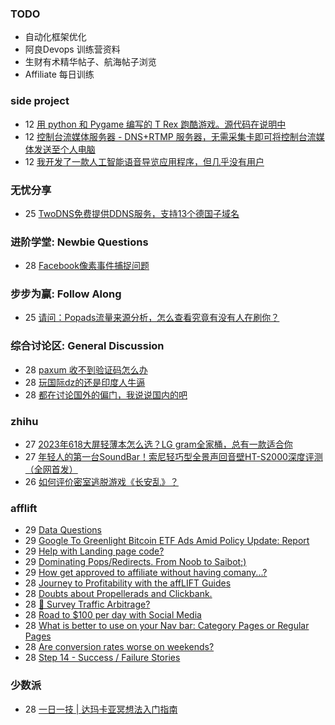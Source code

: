 ### TODO
-  自动化框架优化
-  阿良Devops 训练营资料
-  生财有术精华帖子、航海帖子浏览
-  Affiliate 每日训练

### side project
<!-- sideproject:START -->
-  12 [用 python 和 Pygame 编写的 T Rex 跑酷游戏。源代码在说明中](https://www.youtube.com/watch?v=pZySIXSelCA)
-  12 [控制台流媒体服务器 - DNS+RTMP 服务器，无需采集卡即可将控制台流媒体发送至个人电脑](https://github.com/Aioros/console-streaming-server)
-  12 [我开发了一款人工智能语音导览应用程序，但几乎没有用户](https://www.reddit.com/r/SideProject/comments/18gpp0e/ive_built_an_ai_audio_tour_app_but_have_almost_no/)<!-- sideproject:END -->


### 无忧分享
<!-- ruyo:START -->
-  25 [TwoDNS免费提供DDNS服务，支持13个德国子域名](https://51.ruyo.net/18595.html)<!-- ruyo:END -->

### 进阶学堂: Newbie Questions
<!-- advertcn1:START -->
-  28 [Facebook像素事件捕捉问题](https://www.advertcn.com/thread-113855-1-1.html)<!-- advertcn1:END -->

### 步步为赢: Follow Along
<!-- advertcn2:START -->
-  25 [请问：Popads流量来源分析，怎么查看究竟有没有人在刷你？](https://www.advertcn.com/thread-113807-1-1.html)<!-- advertcn2:END -->

### 综合讨论区: General Discussion
<!-- advertcn3:START -->
-  28 [paxum 收不到验证码怎么办](https://www.advertcn.com/thread-113852-1-1.html)
-  28 [玩国际dz的还是印度人牛逼](https://www.advertcn.com/thread-113849-1-1.html)
-  28 [都在讨论国外的偏门，我说说国内的吧](https://www.advertcn.com/thread-113848-1-1.html)<!-- advertcn3:END -->


### zhihu
<!-- zhihu:START -->
-  27 [2023年618大屏轻薄本怎么选？LG gram全家桶，总有一款适合你](http://zhuanlan.zhihu.com/p/632641888?utm_campaign=rss&utm_medium=rss&utm_source=rss&utm_content=title)
-  27 [年轻人的第一台SoundBar！索尼轻巧型全景声回音壁HT-S2000深度评测（全网首发）](http://zhuanlan.zhihu.com/p/630990296?utm_campaign=rss&utm_medium=rss&utm_source=rss&utm_content=title)
-  26 [如何评价密室逃脱游戏《长安乱》？](http://www.zhihu.com/question/563950552/answer/3045961312?utm_campaign=rss&utm_medium=rss&utm_source=rss&utm_content=title)<!-- zhihu:END -->

### afflift
<!-- afflift:START -->
-  29 [Data Questions](https://afflift.com/f/threads/data-questions.12529/)
-  29 [Google To Greenlight Bitcoin ETF Ads Amid Policy Update: Report](https://afflift.com/f/threads/google-to-greenlight-bitcoin-etf-ads-amid-policy-update-report.12542/)
-  29 [Help with Landing page code?](https://afflift.com/f/threads/help-with-landing-page-code.12543/)
-  29 [Dominating Pops/Redirects. From Noob to Saibot;&rpar;](https://afflift.com/f/threads/dominating-pops-redirects-from-noob-to-saibot.12496/)
-  29 [How get approved to affiliate without having comany...?](https://afflift.com/f/threads/how-get-approved-to-affiliate-without-having-comany.12541/)
-  28 [Journey to Profitability with the affLIFT Guides](https://afflift.com/f/threads/journey-to-profitability-with-the-afflift-guides.10148/)
-  28 [Doubts about Propellerads and Clickbank.](https://afflift.com/f/threads/doubts-about-propellerads-and-clickbank.12507/)
-  28 [🚦 Survey Traffic Arbitrage?](https://afflift.com/f/threads/%F0%9F%9A%A6-survey-traffic-arbitrage.12508/)
-  28 [Road to $100 per day with Social Media](https://afflift.com/f/threads/road-to-100-per-day-with-social-media.12012/)
-  28 [What is better to use on your Nav bar: Category Pages or Regular Pages](https://afflift.com/f/threads/what-is-better-to-use-on-your-nav-bar-category-pages-or-regular-pages.12540/)
-  28 [Are conversion rates worse on weekends?](https://afflift.com/f/threads/are-conversion-rates-worse-on-weekends.12536/)
-  28 [Step 14 - Success / Failure Stories](https://afflift.com/f/threads/step-14-success-failure-stories.2951/)<!-- afflift:END -->

### 少数派
<!-- sspai:START -->
-  28 [一日一技 | 达玛卡亚冥想法入门指南](https://sspai.com/post/86003)<!-- sspai:END -->
